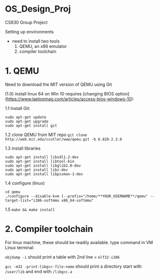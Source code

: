 # OS_Design_Proj
CS630 Group Project


Setting up environments
- need to install two tools
  1. QEMU, an x86 emulator
  2. compiler toolchain
  
# 1. QEMU
Need to download the MIT version of QEMU using Git

(1.0) install linux 64 on Win 10 requires [changing BIOS option] (https://www.laptopmag.com/articles/access-bios-windows-10):

1.1 Install Git:
```
sudo apt-get update
sudo apt-get upgrade
sudo apt-get install git
```

1.2 clone QEMU from MIT repo
`git clone http://web.mit.edu/ccutler/www/qemu.git -b 6.828-2.3.0`

1.3 install libraries
```
sudo apt-get install libsdl1.2-dev
sudo apt-get install libtool-bin
sudo apt-get install libglib2.0-dev
sudo apt-get install libz-dev
sudo apt-get install libpixman-1-dev
```

1.4 configure (linux)
```
cd qemu
./configure --disable-kvm [--prefix="/home/**YOUR_USERNAME**/qemu" --target-list="i386-softmmu x86_64-softmmu"
```

1.5 `make && make install`




# 2. Compiler toolchain
For linux machine, these should be readily available.
type command in VM Linux terminal:

`objdump -i`   should print a table with 2nd line = `elf32-i386`

`gcc -m32 -print-libgcc-file-name`   should print a directory start with `/user/lib` and end with `/libgcc.a`

